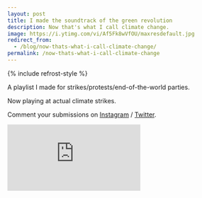```yaml
---
layout: post
title: I made the soundtrack of the green revolution
description: Now that's what I call climate change.
image: https://i.ytimg.com/vi/Af5Fk8wVfOU/maxresdefault.jpg
redirect_from:
  - /blog/now-thats-what-i-call-climate-change/
permalink: /now-thats-what-i-call-climate-change
---
```


{% include refrost-style %}

A playlist I made for strikes/protests/end-of-the-world parties.

Now playing at actual climate strikes.

Comment your submissions on [Instagram](https://www.instagram.com/p/B7ZH4KVHHHR/) / [Twitter](https://twitter.com/olifro_st/status/1167354493547241472).

<div class="youtube-player">
<iframe src="https://open.spotify.com/embed/playlist/23fLtnKUaco7zaQgqmvnfh" frameborder="0" allowtransparency="true" allow="encrypted-media"></iframe>
</div>

